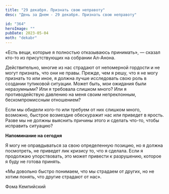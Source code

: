 ```yaml
---
title: "29 декабря. Признать свою неправоту"
desc: "День за Днем - 29 декабря. Признать свою неправоту"

id: "364"
heroImage: ""
pubDate: 2023-05-04
moth: "dekabr"
---
```


«Есть вещи, которые я полностью отказываюсь принимать», — сказал кто-то из
присутствующих на собрании Ал-Анона.

Действительно, многие из нас страдают от непомерной гордости и не могут
признать, что они не правы. Прежде, чем я решу, что я не могу признать то или
иное, я должна лучше исследовать свою роль в создании тупиковой ситуации.
Может быть, мои ожидания были неразумными? Или я требовала слишком много? Или
я противодействую давлению на меня своим непреклонным, бескомпромиссным
отношением?

Если мы обидели кого-то или требуем от них слишком много, возможно, быстрое
возмездие обескуражит нас или приведет в ярость. Разве мы не должны выяснить
причины этого и сделать что-то, чтобы исправить ситуацию?

**Напоминание на сегодня**

Я могу не оправдываться за свою определенную позицию, но я должна посмотреть,
не приведет лик кризису то, что я сделала. Если я продолжаю упорствовать, это
может привести к разрушению, которое я буду не готова принять.

«Мы довольно быстро понимаем, что мы страдаем от других, но не хотим понять,
что другие страдают от нас».

Фома Кемпийский
